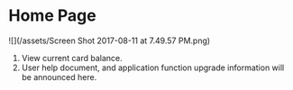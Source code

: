 # Home Page

![](/assets/Screen Shot 2017-08-11 at 7.49.57 PM.png)

1. View current card balance.
2. User help document, and application function upgrade information will be announced here.



